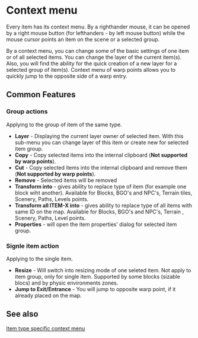 # Context menu

Every item has its context menu. By a righthander mouse, it can be opened by a 
right mouse button (for lefthanders - by left mouse button) while the mouse cursor 
points an item on the scene or a selected group.

By a context menu, you can change some of the basic settings of one item or of all
selected items. You can change the layer of the current item(s). Also, you will find
the ability for the quick creation of a new layer for a selected group of item(s). 
Context menu of warp points allows you to quickly jump to the opposite side of a
warp entry.

<ImageZoom
  alt="BlockContext"
  url="screenshots/LevelEditing/Items/BlockContext.png"
  width="200px"
  :border="true"
/><ImageZoom
  alt="BGO_Context"
  url="screenshots/LevelEditing/Items/BGO_Context.png"
  width="200px"
  :border="true"
/><ImageZoom
  alt="NPC_Direction"
  url="screenshots/LevelEditing/Items/NPC_Direction.png"
  width="200px"
  :border="true"
/><ImageZoom
  alt="06_change_type"
  url="screenshots/LevelEditing/Physics/06_change_type.png"
  width="200px"
  :border="true"
/><ImageZoom
  alt="WarpContextMenu"
  url="screenshots/LevelEditing/Warps/WarpContextMenu.png"
  width="200px"
  :border="true"
/>

## Common Features

### Group actions
Applying to the group of item of the same type.

- **Layer** - Displaying the current layer owner of selected item. With this sub-menu you can change layer of this item or create new for selected item group.
- **Copy** - Copy selected items into the internal clipboard (**Not supported by warp points**).
- **Cut** - Copy selected items into the internal clipboard and remove them (**Not supported by warp points**).
- **Remove** - Selected items will be removed
- **Transform into** - gives ability to replace type of item (for example one block wiht another). Available for Blocks, BGO's and NPC's, Terrain tiles, Scenery, Paths, Levels points.
- **Transform all ITEM-X into** - gives ability to replace type of all items with same ID on the map. Available for Blocks, BGO's and NPC's, Terrain , Scenery, Paths, Level points.
- **Properties** - will open the item properties' dialog for selected item group.

 
### Signle item action

Applying to the single item.

- **Resize** - Will switch into resizing mode of one seleted item. Not apply to item group, only for single item. 
Supported by some blocks (sizable blocs) and by physic environments zones.
- **Jump to Exit/Entrance** - You will jump to opposite warp point, if it already placed on the map.


## See also

[Item type specific context menu](/Editing/ContextMenu)
